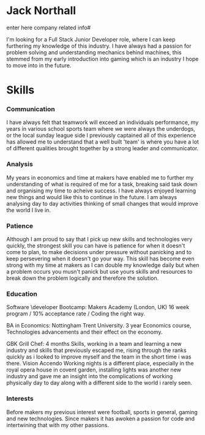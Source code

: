 <h1> Jack Northall </h1>
enter here company related info#

I'm looking for a Full Stack Junior Developer role, where I can keep furthering my knowledge of this industry. I have always had a passion for problem solving and understanding mechanics behind machines, this stemmed from my early introduction into gaming which is an industry I hope to move into in the future.

<h1> Skills </h1>

<h3> Communication </h3> 
I have always felt that teamwork will exceed an individuals performance, my years in various school sports team where we were always the underdogs, or the local sunday league side I previously captained all of this experience has allowed me to understand that a well built 'team' is where you have a lot of different qualities brought together by a strong leader and communicator.

<h3>Analysis</h3>
My years in economics and time at makers have enabled me to further my understanding of what is required of me for a task, breaking said task down and organising my time to acheive success. I have always enjoyed learning new things and would like this to continue in the future. I am always analysing day to day activities thinking of small changes that would improve the world I live in.

<h3> Patience </h3>
Although I am proud to say that I pick up new skills and technologies very quickly, the strongest skill you can have is patience for when it doesn't come to plan, to make decisions under pressure without panicking and to keep persevering when it doesn't go your way. This skill has become even strong with my time at makers as I can double my knowledge daily but when a problem occurs you musn't panick but use yours skills and resources to break down the problem logically and therefore the solution.

<h3>Education</h3>
Software \developer Bootcamp: Makers Academy (London, UK)
16 week program / 10% acceptance rate / Coding the right way. 

BA in Economics: Nottingham Trent University.
3 year Economics course, Technologies advancements and their effect on the economy. 

<Working History> 
GBK Grill Chef: 4 months
Skills, working in a team and learning a new industry and skills that previously escaped me, rising through the ranks quickly as i looked to improve myself and the team in the short time i was there.
Vision Accendo 
Working nights is a different place, especially in the royal opera house in covent garden, installing lights was another new industry and gave me an insight into the complications of working physically day to day along with a different side to the world i rarely seen. 

<h3> Interests </h3> 
Before makers my previous interest were football, sports in general, gaming and new technologies. Since makers it has awoken a passion for code and intertwining that with my other passions. 
